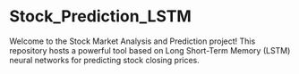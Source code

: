 # Stock_Prediction_LSTM
Welcome to the Stock Market Analysis and Prediction project! This repository hosts a powerful tool based on Long Short-Term Memory (LSTM) neural networks for predicting stock closing prices.
